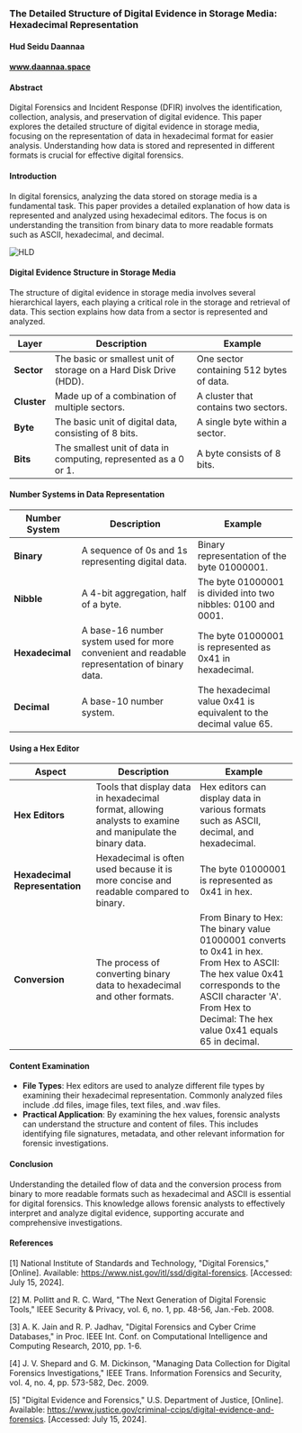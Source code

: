 
### The Detailed Structure of Digital Evidence in Storage Media: Hexadecimal Representation

#### Hud Seidu Daannaa
#### www.daannaa.space

#### Abstract
Digital Forensics and Incident Response (DFIR) involves the identification, collection, analysis, and preservation of digital evidence. This paper explores the detailed structure of digital evidence in storage media, focusing on the representation of data in hexadecimal format for easier analysis. Understanding how data is stored and represented in different formats is crucial for effective digital forensics.

#### Introduction
In digital forensics, analyzing the data stored on storage media is a fundamental task. This paper provides a detailed explanation of how data is represented and analyzed using hexadecimal editors. The focus is on understanding the transition from binary data to more readable formats such as ASCII, hexadecimal, and decimal.

![HLD](./HLD/hex-flow.jpg)

#### Digital Evidence Structure in Storage Media

The structure of digital evidence in storage media involves several hierarchical layers, each playing a critical role in the storage and retrieval of data. This section explains how data from a sector is represented and analyzed.

| Layer      | Description                                                                                  | Example                       |
|------------|----------------------------------------------------------------------------------------------|-------------------------------|
| **Sector** | The basic or smallest unit of storage on a Hard Disk Drive (HDD).                             | One sector containing 512 bytes of data. |
| **Cluster**| Made up of a combination of multiple sectors.                                                | A cluster that contains two sectors.    |
| **Byte**   | The basic unit of digital data, consisting of 8 bits.                                         | A single byte within a sector.          |
| **Bits**   | The smallest unit of data in computing, represented as a 0 or 1.                              | A byte consists of 8 bits.              |

#### Number Systems in Data Representation

| Number System    | Description                                                                                  | Example                                |
|------------------|----------------------------------------------------------------------------------------------|----------------------------------------|
| **Binary**       | A sequence of 0s and 1s representing digital data.                                           | Binary representation of the byte 01000001. |
| **Nibble**       | A 4-bit aggregation, half of a byte.                                                         | The byte 01000001 is divided into two nibbles: 0100 and 0001.              |
| **Hexadecimal**  | A base-16 number system used for more convenient and readable representation of binary data. | The byte 01000001 is represented as 0x41 in hexadecimal.                   |
| **Decimal**      | A base-10 number system.                                                                     | The hexadecimal value 0x41 is equivalent to the decimal value 65.          |

#### Using a Hex Editor

| Aspect                | Description                                                                                           | Example                                                   |
|-----------------------|-------------------------------------------------------------------------------------------------------|-----------------------------------------------------------|
| **Hex Editors**       | Tools that display data in hexadecimal format, allowing analysts to examine and manipulate the binary data. | Hex editors can display data in various formats such as ASCII, decimal, and hexadecimal. |
| **Hexadecimal Representation** | Hexadecimal is often used because it is more concise and readable compared to binary.           | The byte 01000001 is represented as 0x41 in hex.           |
| **Conversion**        | The process of converting binary data to hexadecimal and other formats.                               | From Binary to Hex: The binary value 01000001 converts to 0x41 in hex. <br> From Hex to ASCII: The hex value 0x41 corresponds to the ASCII character 'A'. <br> From Hex to Decimal: The hex value 0x41 equals 65 in decimal. |

#### Content Examination
- **File Types**: Hex editors are used to analyze different file types by examining their hexadecimal representation. Commonly analyzed files include .dd files, image files, text files, and .wav files.
- **Practical Application**: By examining the hex values, forensic analysts can understand the structure and content of files. This includes identifying file signatures, metadata, and other relevant information for forensic investigations.

#### Conclusion
Understanding the detailed flow of data and the conversion process from binary to more readable formats such as hexadecimal and ASCII is essential for digital forensics. This knowledge allows forensic analysts to effectively interpret and analyze digital evidence, supporting accurate and comprehensive investigations.

#### References
[1] National Institute of Standards and Technology, "Digital Forensics," [Online]. Available: https://www.nist.gov/itl/ssd/digital-forensics. [Accessed: July 15, 2024].

[2] M. Pollitt and R. C. Ward, "The Next Generation of Digital Forensic Tools," IEEE Security & Privacy, vol. 6, no. 1, pp. 48-56, Jan.-Feb. 2008.

[3] A. K. Jain and R. P. Jadhav, "Digital Forensics and Cyber Crime Databases," in Proc. IEEE Int. Conf. on Computational Intelligence and Computing Research, 2010, pp. 1-6.

[4] J. V. Shepard and G. M. Dickinson, "Managing Data Collection for Digital Forensics Investigations," IEEE Trans. Information Forensics and Security, vol. 4, no. 4, pp. 573-582, Dec. 2009.

[5] "Digital Evidence and Forensics," U.S. Department of Justice, [Online]. Available: https://www.justice.gov/criminal-ccips/digital-evidence-and-forensics. [Accessed: July 15, 2024].

